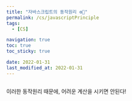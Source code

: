 ```yaml
---
title: "자바스크립트의 동작원리 ⚙️🔩"
permalink: /cs/javascriptPrinciple
tags:
  - [CS]

navigation: true
toc: true
toc_sticky: true

date: 2022-01-31
last_modified_at: 2022-01-31
---
```


![]()




이러한 동작원리 때문에, 어려운 계산을 시키면 안된다!

